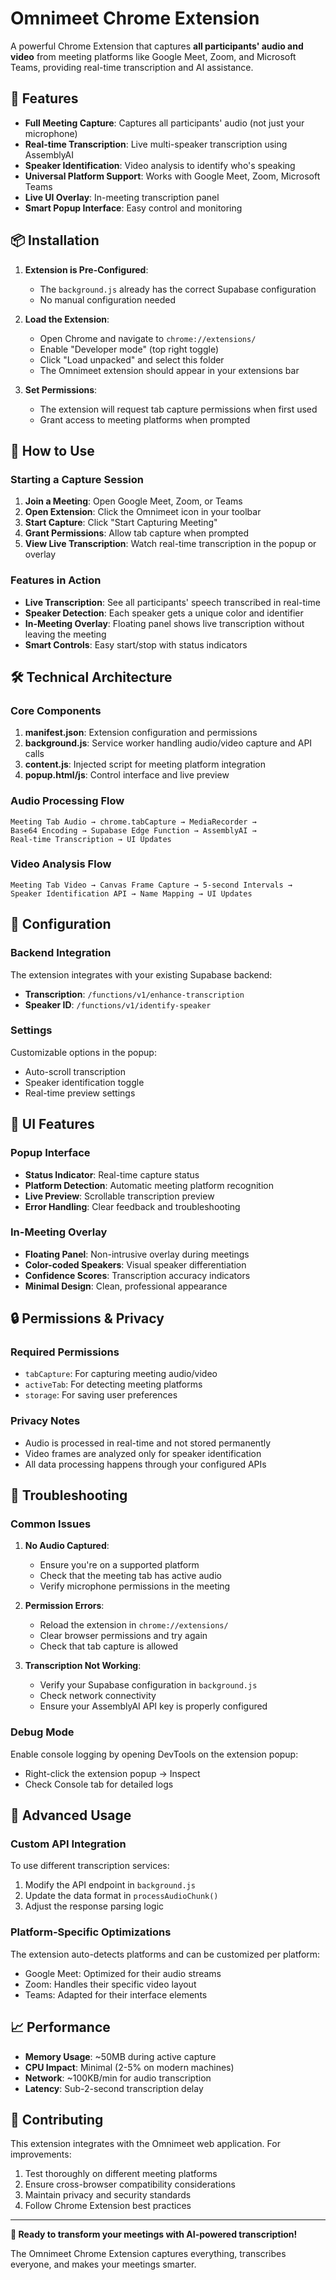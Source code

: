 # Omnimeet Chrome Extension

A powerful Chrome Extension that captures **all participants' audio and video** from meeting platforms like Google Meet, Zoom, and Microsoft Teams, providing real-time transcription and AI assistance.

## 🚀 Features

- **Full Meeting Capture**: Captures all participants' audio (not just your microphone)
- **Real-time Transcription**: Live multi-speaker transcription using AssemblyAI
- **Speaker Identification**: Video analysis to identify who's speaking
- **Universal Platform Support**: Works with Google Meet, Zoom, Microsoft Teams
- **Live UI Overlay**: In-meeting transcription panel
- **Smart Popup Interface**: Easy control and monitoring

## 📦 Installation

1. **Extension is Pre-Configured**:
   - The `background.js` already has the correct Supabase configuration
   - No manual configuration needed

2. **Load the Extension**:
   - Open Chrome and navigate to `chrome://extensions/`
   - Enable "Developer mode" (top right toggle)
   - Click "Load unpacked" and select this folder
   - The Omnimeet extension should appear in your extensions bar

3. **Set Permissions**:
   - The extension will request tab capture permissions when first used
   - Grant access to meeting platforms when prompted

## 🎯 How to Use

### Starting a Capture Session

1. **Join a Meeting**: Open Google Meet, Zoom, or Teams
2. **Open Extension**: Click the Omnimeet icon in your toolbar
3. **Start Capture**: Click "Start Capturing Meeting"
4. **Grant Permissions**: Allow tab capture when prompted
5. **View Live Transcription**: Watch real-time transcription in the popup or overlay

### Features in Action

- **Live Transcription**: See all participants' speech transcribed in real-time
- **Speaker Detection**: Each speaker gets a unique color and identifier
- **In-Meeting Overlay**: Floating panel shows live transcription without leaving the meeting
- **Smart Controls**: Easy start/stop with status indicators

## 🛠️ Technical Architecture

### Core Components

1. **manifest.json**: Extension configuration and permissions
2. **background.js**: Service worker handling audio/video capture and API calls
3. **content.js**: Injected script for meeting platform integration
4. **popup.html/js**: Control interface and live preview

### Audio Processing Flow

```
Meeting Tab Audio → chrome.tabCapture → MediaRecorder → 
Base64 Encoding → Supabase Edge Function → AssemblyAI → 
Real-time Transcription → UI Updates
```

### Video Analysis Flow

```
Meeting Tab Video → Canvas Frame Capture → 5-second Intervals → 
Speaker Identification API → Name Mapping → UI Updates
```

## 🔧 Configuration

### Backend Integration

The extension integrates with your existing Supabase backend:

- **Transcription**: `/functions/v1/enhance-transcription`
- **Speaker ID**: `/functions/v1/identify-speaker`

### Settings

Customizable options in the popup:
- Auto-scroll transcription
- Speaker identification toggle
- Real-time preview settings

## 🎨 UI Features

### Popup Interface
- **Status Indicator**: Real-time capture status
- **Platform Detection**: Automatic meeting platform recognition
- **Live Preview**: Scrollable transcription preview
- **Error Handling**: Clear feedback and troubleshooting

### In-Meeting Overlay
- **Floating Panel**: Non-intrusive overlay during meetings
- **Color-coded Speakers**: Visual speaker differentiation
- **Confidence Scores**: Transcription accuracy indicators
- **Minimal Design**: Clean, professional appearance

## 🔒 Permissions & Privacy

### Required Permissions
- `tabCapture`: For capturing meeting audio/video
- `activeTab`: For detecting meeting platforms
- `storage`: For saving user preferences

### Privacy Notes
- Audio is processed in real-time and not stored permanently
- Video frames are analyzed only for speaker identification
- All data processing happens through your configured APIs

## 🐛 Troubleshooting

### Common Issues

1. **No Audio Captured**:
   - Ensure you're on a supported platform
   - Check that the meeting tab has active audio
   - Verify microphone permissions in the meeting

2. **Permission Errors**:
   - Reload the extension in `chrome://extensions/`
   - Clear browser permissions and try again
   - Check that tab capture is allowed

3. **Transcription Not Working**:
   - Verify your Supabase configuration in `background.js`
   - Check network connectivity
   - Ensure your AssemblyAI API key is properly configured

### Debug Mode

Enable console logging by opening DevTools on the extension popup:
- Right-click the extension popup → Inspect
- Check Console tab for detailed logs

## 🚀 Advanced Usage

### Custom API Integration

To use different transcription services:
1. Modify the API endpoint in `background.js`
2. Update the data format in `processAudioChunk()`
3. Adjust the response parsing logic

### Platform-Specific Optimizations

The extension auto-detects platforms and can be customized per platform:
- Google Meet: Optimized for their audio streams
- Zoom: Handles their specific video layout
- Teams: Adapted for their interface elements

## 📈 Performance

- **Memory Usage**: ~50MB during active capture
- **CPU Impact**: Minimal (2-5% on modern machines)
- **Network**: ~100KB/min for audio transcription
- **Latency**: Sub-2-second transcription delay

## 🤝 Contributing

This extension integrates with the Omnimeet web application. For improvements:
1. Test thoroughly on different meeting platforms
2. Ensure cross-browser compatibility considerations
3. Maintain privacy and security standards
4. Follow Chrome Extension best practices

---

**🎉 Ready to transform your meetings with AI-powered transcription!**

The Omnimeet Chrome Extension captures everything, transcribes everyone, and makes your meetings smarter.